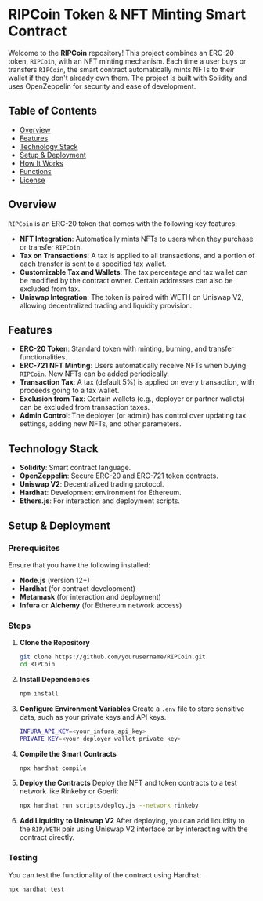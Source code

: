 # **RIPCoin Token & NFT Minting Smart Contract**

Welcome to the **RIPCoin** repository! This project combines an ERC-20 token, `RIPCoin`, with an NFT minting mechanism. Each time a user buys or transfers `RIPCoin`, the smart contract automatically mints NFTs to their wallet if they don't already own them. The project is built with Solidity and uses OpenZeppelin for security and ease of development.

## **Table of Contents**
- [Overview](#overview)
- [Features](#features)
- [Technology Stack](#technology-stack)
- [Setup & Deployment](#setup--deployment)
- [How It Works](#how-it-works)
- [Functions](#functions)
- [License](#license)

## **Overview**

`RIPCoin` is an ERC-20 token that comes with the following key features:
- **NFT Integration**: Automatically mints NFTs to users when they purchase or transfer `RIPCoin`.
- **Tax on Transactions**: A tax is applied to all transactions, and a portion of each transfer is sent to a specified tax wallet.
- **Customizable Tax and Wallets**: The tax percentage and tax wallet can be modified by the contract owner. Certain addresses can also be excluded from tax.
- **Uniswap Integration**: The token is paired with WETH on Uniswap V2, allowing decentralized trading and liquidity provision.

## **Features**

- **ERC-20 Token**: Standard token with minting, burning, and transfer functionalities.
- **ERC-721 NFT Minting**: Users automatically receive NFTs when buying `RIPCoin`. New NFTs can be added periodically.
- **Transaction Tax**: A tax (default 5%) is applied on every transaction, with proceeds going to a tax wallet.
- **Exclusion from Tax**: Certain wallets (e.g., deployer or partner wallets) can be excluded from transaction taxes.
- **Admin Control**: The deployer (or admin) has control over updating tax settings, adding new NFTs, and other parameters.

## **Technology Stack**

- **Solidity**: Smart contract language.
- **OpenZeppelin**: Secure ERC-20 and ERC-721 token contracts.
- **Uniswap V2**: Decentralized trading protocol.
- **Hardhat**: Development environment for Ethereum.
- **Ethers.js**: For interaction and deployment scripts.

## **Setup & Deployment**

### Prerequisites
Ensure that you have the following installed:
- **Node.js** (version 12+)
- **Hardhat** (for contract development)
- **Metamask** (for interaction and deployment)
- **Infura** or **Alchemy** (for Ethereum network access)

### Steps

1. **Clone the Repository**
    ```bash
    git clone https://github.com/yourusername/RIPCoin.git
    cd RIPCoin
    ```

2. **Install Dependencies**
    ```bash
    npm install
    ```

3. **Configure Environment Variables**
   Create a `.env` file to store sensitive data, such as your private keys and API keys.
    ```bash
    INFURA_API_KEY=<your_infura_api_key>
    PRIVATE_KEY=<your_deployer_wallet_private_key>
    ```

4. **Compile the Smart Contracts**
    ```bash
    npx hardhat compile
    ```

5. **Deploy the Contracts**
   Deploy the NFT and token contracts to a test network like Rinkeby or Goerli:
    ```bash
    npx hardhat run scripts/deploy.js --network rinkeby
    ```

6. **Add Liquidity to Uniswap V2**
   After deploying, you can add liquidity to the `RIP/WETH` pair using Uniswap V2 interface or by interacting with the contract directly.

### Testing

You can test the functionality of the contract using Hardhat:
```bash
npx hardhat test
